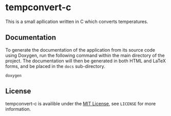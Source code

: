 # tempconvert-c
This is a small apllication written in C which converts temperatures.

## Documentation
To generate the documentation of the application from its source code using Doxygen, run the following command within the main directory of the project. The documentation will then be generated in both HTML and LaTeX forms, and be placed in the `docs` sub-directory.

```
doxygen
```

## License
tempconvert-c is availible under the [MIT License](http://opensource.org/licenses/MIT), see `LICENSE` for more information.
